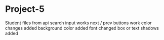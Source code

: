 # Project-5
Student files from api
search input works
next / prev buttons work 
color changes added
background color added
font changed
box or text shadows added
